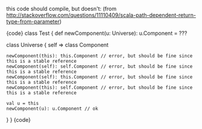 this code should compile, but doesn't:
(from http://stackoverflow.com/questions/11110409/scala-path-dependent-return-type-from-parameter)

{code}
class Test {
  def newComponent(u: Universe): u.Component = ???

  class Universe { self =>
    class Component

    newComponent(this): this.Component // error, but should be fine since this is a stable reference
    newComponent(self): self.Component // error, but should be fine since this is a stable reference
    newComponent(self): this.Component // error, but should be fine since this is a stable reference
    newComponent(this): self.Component // error, but should be fine since this is a stable reference

    val u = this
    newComponent(u): u.Component // ok
  }
}
{code}
